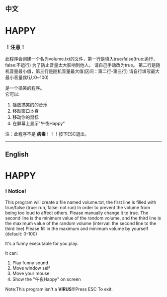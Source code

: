 ## 中文

# HAPPY

### ！注意！
此程序会创建一个名为volume.txt的文件，第一行是填入true/false(true:运行，false:不运行)
为了防止音量太大影响到他人。
请自己手动改为true。
第二行是随机音量最小值，第三行是随机音量最大值(区间：第二行-第三行)
请自行填写最大最小音量(默认:0~100)

是一个搞笑的程序。<br>
它可以:
1. 播放搞笑的的音乐 
2. 移动窗口本身
3. 移动你的鼠标
4. 在屏幕上显示"午夜Happy"

注：此程序不是 **病毒**！！！按下ESC退出。 


---

## English

# HAPPY

### ! Notice!
This program will create a file named volume.txt, the first line is filled with true/false (true: run, false: not run)
In order to prevent the volume from being too loud to affect others.
Please manually change it to true.
The second line is the minimum value of the random volume, and the third line is the maximum value of the random volume (interval: the second line to the third line)
Please fill in the maximum and minimum volume by yourself (default: 0-100)

It's a funny executable for you play.

It can:

1. Play funny sound
2. Move window self
3. Move your mouse
4. Show the "午夜Happy" on screen

Note:This program isn't a **VIRUS**!!!Press ESC To exit.
